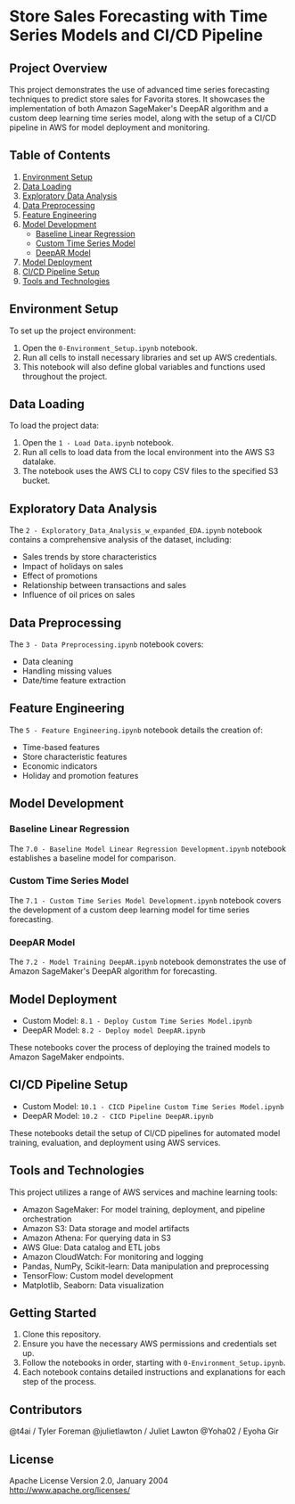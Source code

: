 # Store Sales Forecasting with Time Series Models and CI/CD Pipeline

## Project Overview

This project demonstrates the use of advanced time series forecasting techniques to predict store sales for Favorita stores. It showcases the implementation of both Amazon SageMaker's DeepAR algorithm and a custom deep learning time series model, along with the setup of a CI/CD pipeline in AWS for model deployment and monitoring.

## Table of Contents

1. [Environment Setup](#environment-setup)
2. [Data Loading](#data-loading)
3. [Exploratory Data Analysis](#exploratory-data-analysis)
4. [Data Preprocessing](#data-preprocessing)
5. [Feature Engineering](#feature-engineering)
6. [Model Development](#model-development)
   - [Baseline Linear Regression](#baseline-linear-regression)
   - [Custom Time Series Model](#custom-time-series-model)
   - [DeepAR Model](#deepar-model)
7. [Model Deployment](#model-deployment)
8. [CI/CD Pipeline Setup](#cicd-pipeline-setup)
9. [Tools and Technologies](#tools-and-technologies)

## Environment Setup

To set up the project environment:

1. Open the `0-Environment_Setup.ipynb` notebook.
2. Run all cells to install necessary libraries and set up AWS credentials.
3. This notebook will also define global variables and functions used throughout the project.

## Data Loading

To load the project data:

1. Open the `1 - Load Data.ipynb` notebook.
2. Run all cells to load data from the local environment into the AWS S3 datalake.
3. The notebook uses the AWS CLI to copy CSV files to the specified S3 bucket.

## Exploratory Data Analysis

The `2 - Exploratory_Data_Analysis_w_expanded_EDA.ipynb` notebook contains a comprehensive analysis of the dataset, including:

- Sales trends by store characteristics
- Impact of holidays on sales
- Effect of promotions
- Relationship between transactions and sales
- Influence of oil prices on sales

## Data Preprocessing

The `3 - Data Preprocessing.ipynb` notebook covers:

- Data cleaning
- Handling missing values
- Date/time feature extraction

## Feature Engineering

The `5 - Feature Engineering.ipynb` notebook details the creation of:

- Time-based features
- Store characteristic features
- Economic indicators
- Holiday and promotion features

## Model Development

### Baseline Linear Regression

The `7.0 - Baseline Model Linear Regression Development.ipynb` notebook establishes a baseline model for comparison.

### Custom Time Series Model

The `7.1 - Custom Time Series Model Development.ipynb` notebook covers the development of a custom deep learning model for time series forecasting.

### DeepAR Model

The `7.2 - Model Training DeepAR.ipynb` notebook demonstrates the use of Amazon SageMaker's DeepAR algorithm for forecasting.

## Model Deployment

- Custom Model: `8.1 - Deploy Custom Time Series Model.ipynb`
- DeepAR Model: `8.2 - Deploy model DeepAR.ipynb`

These notebooks cover the process of deploying the trained models to Amazon SageMaker endpoints.

## CI/CD Pipeline Setup

- Custom Model: `10.1 - CICD Pipeline Custom Time Series Model.ipynb`
- DeepAR Model: `10.2 - CICD Pipeline DeepAR.ipynb`

These notebooks detail the setup of CI/CD pipelines for automated model training, evaluation, and deployment using AWS services.

## Tools and Technologies

This project utilizes a range of AWS services and machine learning tools:

- Amazon SageMaker: For model training, deployment, and pipeline orchestration
- Amazon S3: Data storage and model artifacts
- Amazon Athena: For querying data in S3
- AWS Glue: Data catalog and ETL jobs
- Amazon CloudWatch: For monitoring and logging
- Pandas, NumPy, Scikit-learn: Data manipulation and preprocessing
- TensorFlow: Custom model development
- Matplotlib, Seaborn: Data visualization

## Getting Started

1. Clone this repository.
2. Ensure you have the necessary AWS permissions and credentials set up.
3. Follow the notebooks in order, starting with `0-Environment_Setup.ipynb`.
4. Each notebook contains detailed instructions and explanations for each step of the process.

## Contributors

@t4ai / Tyler Foreman
@julietlawton / Juliet Lawton
@Yoha02 / Eyoha Gir

## License

Apache License Version 2.0, January 2004
http://www.apache.org/licenses/
